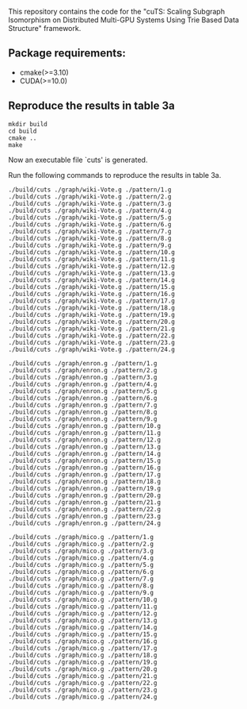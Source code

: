 This repository contains the code for the "cuTS: Scaling Subgraph Isomorphism on Distributed Multi-GPU Systems Using Trie Based Data Structure" framework. 

## Package requirements:
* cmake(>=3.10)
* CUDA(>=10.0)
    
## Reproduce the results in table 3a
    
    mkdir build
    cd build
    cmake ..
    make

Now an executable file `cuts' is generated. 

Run the following commands to reproduce the results in table 3a.
    
    ./build/cuts ./graph/wiki-Vote.g ./pattern/1.g
    ./build/cuts ./graph/wiki-Vote.g ./pattern/2.g
    ./build/cuts ./graph/wiki-Vote.g ./pattern/3.g
    ./build/cuts ./graph/wiki-Vote.g ./pattern/4.g
    ./build/cuts ./graph/wiki-Vote.g ./pattern/5.g
    ./build/cuts ./graph/wiki-Vote.g ./pattern/6.g
    ./build/cuts ./graph/wiki-Vote.g ./pattern/7.g
    ./build/cuts ./graph/wiki-Vote.g ./pattern/8.g
    ./build/cuts ./graph/wiki-Vote.g ./pattern/9.g
    ./build/cuts ./graph/wiki-Vote.g ./pattern/10.g
    ./build/cuts ./graph/wiki-Vote.g ./pattern/11.g
    ./build/cuts ./graph/wiki-Vote.g ./pattern/12.g
    ./build/cuts ./graph/wiki-Vote.g ./pattern/13.g
    ./build/cuts ./graph/wiki-Vote.g ./pattern/14.g
    ./build/cuts ./graph/wiki-Vote.g ./pattern/15.g
    ./build/cuts ./graph/wiki-Vote.g ./pattern/16.g
    ./build/cuts ./graph/wiki-Vote.g ./pattern/17.g
    ./build/cuts ./graph/wiki-Vote.g ./pattern/18.g
    ./build/cuts ./graph/wiki-Vote.g ./pattern/19.g
    ./build/cuts ./graph/wiki-Vote.g ./pattern/20.g
    ./build/cuts ./graph/wiki-Vote.g ./pattern/21.g
    ./build/cuts ./graph/wiki-Vote.g ./pattern/22.g
    ./build/cuts ./graph/wiki-Vote.g ./pattern/23.g
    ./build/cuts ./graph/wiki-Vote.g ./pattern/24.g

    ./build/cuts ./graph/enron.g ./pattern/1.g
    ./build/cuts ./graph/enron.g ./pattern/2.g
    ./build/cuts ./graph/enron.g ./pattern/3.g
    ./build/cuts ./graph/enron.g ./pattern/4.g
    ./build/cuts ./graph/enron.g ./pattern/5.g
    ./build/cuts ./graph/enron.g ./pattern/6.g
    ./build/cuts ./graph/enron.g ./pattern/7.g
    ./build/cuts ./graph/enron.g ./pattern/8.g
    ./build/cuts ./graph/enron.g ./pattern/9.g
    ./build/cuts ./graph/enron.g ./pattern/10.g
    ./build/cuts ./graph/enron.g ./pattern/11.g
    ./build/cuts ./graph/enron.g ./pattern/12.g
    ./build/cuts ./graph/enron.g ./pattern/13.g
    ./build/cuts ./graph/enron.g ./pattern/14.g
    ./build/cuts ./graph/enron.g ./pattern/15.g
    ./build/cuts ./graph/enron.g ./pattern/16.g
    ./build/cuts ./graph/enron.g ./pattern/17.g
    ./build/cuts ./graph/enron.g ./pattern/18.g
    ./build/cuts ./graph/enron.g ./pattern/19.g
    ./build/cuts ./graph/enron.g ./pattern/20.g
    ./build/cuts ./graph/enron.g ./pattern/21.g
    ./build/cuts ./graph/enron.g ./pattern/22.g
    ./build/cuts ./graph/enron.g ./pattern/23.g
    ./build/cuts ./graph/enron.g ./pattern/24.g

    ./build/cuts ./graph/mico.g ./pattern/1.g
    ./build/cuts ./graph/mico.g ./pattern/2.g
    ./build/cuts ./graph/mico.g ./pattern/3.g
    ./build/cuts ./graph/mico.g ./pattern/4.g
    ./build/cuts ./graph/mico.g ./pattern/5.g
    ./build/cuts ./graph/mico.g ./pattern/6.g
    ./build/cuts ./graph/mico.g ./pattern/7.g
    ./build/cuts ./graph/mico.g ./pattern/8.g
    ./build/cuts ./graph/mico.g ./pattern/9.g
    ./build/cuts ./graph/mico.g ./pattern/10.g
    ./build/cuts ./graph/mico.g ./pattern/11.g
    ./build/cuts ./graph/mico.g ./pattern/12.g
    ./build/cuts ./graph/mico.g ./pattern/13.g
    ./build/cuts ./graph/mico.g ./pattern/14.g
    ./build/cuts ./graph/mico.g ./pattern/15.g
    ./build/cuts ./graph/mico.g ./pattern/16.g
    ./build/cuts ./graph/mico.g ./pattern/17.g
    ./build/cuts ./graph/mico.g ./pattern/18.g
    ./build/cuts ./graph/mico.g ./pattern/19.g
    ./build/cuts ./graph/mico.g ./pattern/20.g
    ./build/cuts ./graph/mico.g ./pattern/21.g
    ./build/cuts ./graph/mico.g ./pattern/22.g
    ./build/cuts ./graph/mico.g ./pattern/23.g
    ./build/cuts ./graph/mico.g ./pattern/24.g
    

